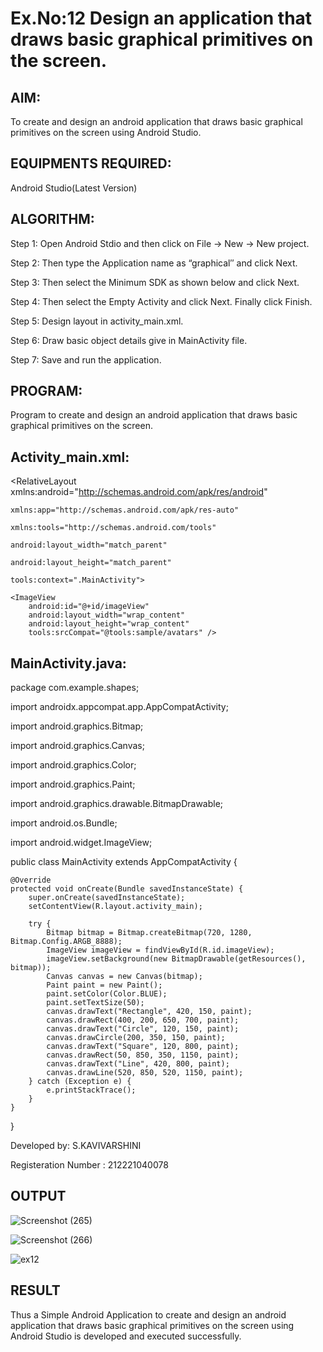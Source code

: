 
# Ex.No:12 Design an application that draws basic graphical primitives on the screen.


## AIM:

To create and design an android application that draws basic graphical primitives on the screen using Android Studio.

## EQUIPMENTS REQUIRED:

Android Studio(Latest Version)

## ALGORITHM:

Step 1: Open Android Stdio and then click on File -> New -> New project.

Step 2: Then type the Application name as “graphical″ and click Next. 

Step 3: Then select the Minimum SDK as shown below and click Next.

Step 4: Then select the Empty Activity and click Next. Finally click Finish.

Step 5: Design layout in activity_main.xml.

Step 6: Draw basic object details give in MainActivity file.

Step 7: Save and run the application.

## PROGRAM:
Program to create and design an android application that draws basic graphical primitives on the screen.

## Activity_main.xml:
<?xml version="1.0" encoding="utf-8"?>

<RelativeLayout xmlns:android="http://schemas.android.com/apk/res/android"
                
    xmlns:app="http://schemas.android.com/apk/res-auto"
                
    xmlns:tools="http://schemas.android.com/tools"
                
    android:layout_width="match_parent"
                
    android:layout_height="match_parent"
                
    tools:context=".MainActivity">

    <ImageView
        android:id="@+id/imageView"
        android:layout_width="wrap_content"
        android:layout_height="wrap_content"
        tools:srcCompat="@tools:sample/avatars" />
</RelativeLayout>


## MainActivity.java:
package com.example.shapes;

import androidx.appcompat.app.AppCompatActivity;

import android.graphics.Bitmap;

import android.graphics.Canvas;

import android.graphics.Color;

import android.graphics.Paint;

import android.graphics.drawable.BitmapDrawable;

import android.os.Bundle;

import android.widget.ImageView;

public class MainActivity extends AppCompatActivity {

    @Override
    protected void onCreate(Bundle savedInstanceState) {
        super.onCreate(savedInstanceState);
        setContentView(R.layout.activity_main);

        try {
            Bitmap bitmap = Bitmap.createBitmap(720, 1280, Bitmap.Config.ARGB_8888);
            ImageView imageView = findViewById(R.id.imageView);
            imageView.setBackground(new BitmapDrawable(getResources(), bitmap));
            Canvas canvas = new Canvas(bitmap);
            Paint paint = new Paint();
            paint.setColor(Color.BLUE);
            paint.setTextSize(50);
            canvas.drawText("Rectangle", 420, 150, paint);
            canvas.drawRect(400, 200, 650, 700, paint);
            canvas.drawText("Circle", 120, 150, paint);
            canvas.drawCircle(200, 350, 150, paint);
            canvas.drawText("Square", 120, 800, paint);
            canvas.drawRect(50, 850, 350, 1150, paint);
            canvas.drawText("Line", 420, 800, paint);
            canvas.drawLine(520, 850, 520, 1150, paint);
        } catch (Exception e) {
            e.printStackTrace();
        }
    }
}


Developed by: S.KAVIVARSHINI

Registeration Number : 212221040078


## OUTPUT

![Screenshot (265)](https://github.com/Aishwarya-TM/Mobile-Application-Development/assets/127846109/e486c6df-d5b6-4bca-bc59-02bc32b00f38)

![Screenshot (266)](https://github.com/Aishwarya-TM/Mobile-Application-Development/assets/127846109/c654c016-05a9-441c-afd0-62cbd6749d53)

![ex12](https://github.com/Aishwarya-TM/Mobile-Application-Development/assets/127846109/097e4c9e-8b3c-4f2a-b612-9afb363c03ce)

## RESULT
Thus a Simple Android Application to create and design an android application that draws basic graphical primitives on the screen using Android Studio is developed and executed successfully.
